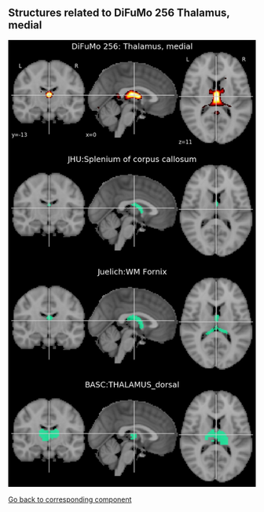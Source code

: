 


## Structures related to DiFuMo 256 Thalamus, medial

![133](133.jpg "Structures related to DiFuMo 256 Thalamus, medial")

[Go back to corresponding component](https://parietal-inria.github.io/DiFuMo/256/html/133.html)
